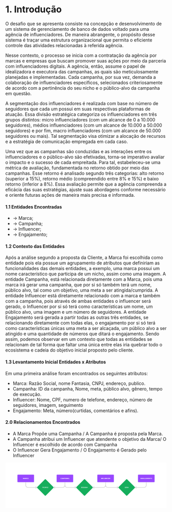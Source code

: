 # 1. Introdução

O desafio que se apresenta consiste na concepção e desenvolvimento de um sistema de gerenciamento de banco de dados voltado para uma agência de influenciadores. De maneira abrangente, o propósito desse sistema é traçar uma estrutura organizacional que permita o eficiente controle das atividades relacionadas à referida agência. 

Nesse contexto, o processo se inicia com a contratação da agência por marcas e empresas que buscam promover suas ações por meio da parceria com influenciadores digitais. A agência, então, assume o papel de idealizadora e executora das campanhas, as quais são meticulosamente planejadas e implementadas. Cada campanha, por sua vez, demanda a colaboração de influenciadores específicos, selecionados criteriosamente de acordo com a pertinência do seu nicho e o público-alvo da campanha em questão.

A segmentação dos influenciadores é realizada com base no número de seguidores que cada um possui em suas respectivas plataformas de atuação. Essa divisão estratégica categoriza os influenciadores em três grupos distintos: micro influenciadores (com um alcance de 0 a 10.000 seguidores), médios influenciadores (com um alcance de 10.000 a 50.000 seguidores) e por fim, macro influenciadores (com um alcance de 50.000 seguidores ou mais). Tal segmentação visa otimizar a alocação de recursos e a estratégia de comunicação empregada em cada caso.

Uma vez que as campanhas são conduzidas e as interações entre os influenciadores e o público-alvo são efetivadas, torna-se imperativo avaliar o impacto e o sucesso de cada empreitada. Para tal, estabeleceu-se uma métrica de avaliação, fundamentada no retorno obtido por meio das campanhas. Esse retorno é analisado segundo três categorias: alto retorno (superior a 15%), retorno médio (compreendido entre 8% e 15%) e baixo retorno (inferior a 8%). Essa avaliação permite que a agência compreenda a eficácia das suas estratégias, ajuste suas abordagens conforme necessário e oriente futuras ações de maneira mais precisa e informada.

#### 1.1 Entidades Encontradas
<ul>
<li>→ Marca;</li>
<li>→ Campanha;</li> 
<li>→ Influencer;</li> 
<li>→ Engajamento;</li> 
</ul>

#### 1.2 Contexto das Entidades
Após a análise segundo a proposta da Cliente, a Marca foi escolhida como entidade pois ela possue um agrupamento de atributos que definiriam as funcionalidades das demais entidades, a exemplo, uma marca possui um nome característico que participa de um nicho, assim como uma imagem.
A entidade Campanha, está relacionada diretamente com a Marca, pois uma marca irá gerar uma campanha, que por si só também terá um nome, público alvo, tal como um objetivo, uma meta a ser atingida/cumprida.
A entidade Influencer está diretamente relacionado com a marca e também com a campanha, pois através de ambas entidades o influencer será gerado, o Influencer por si só terá como características um nome, um público alvo, uma imagem e um número de seguidores.
A entidade Engajamento será gerada a partir todas as outras três entidades, se relacionando diretamente com todas elas, o engajamento por si só terá como características únicas uma meta a ser alcaçada, um público alvo a ser atingido e uma quantidade de números que ditará o engajamento.
Sendo assim, podemos observar em um contexto que todas as entidades se relacionam de tal forma que faltar uma única entre elas iria quebrar todo o ecosistema e cadeia do objetivo inicial proposto pelo cliente.

#### 1.3  Levantamento Inicial Entidades x Atributos
Em uma primeira análise foram encontrados os seguintes atributos:
<ul>
<li> Marca: Razão Social, nome Fantasia, CNPJ, endereço, publico.</li>
<li> Campanha: ID da campanha, Nome, meta, público alvo, gênero, tempo de execução.</li>
<li> Influencer: Nome, CPF, numero de telefone, endereço, número de seguidores, imagem, seguimento </li>
<li> Engajamento: Meta, número(curtidas, comentários e afins).</li>
</ul>

#### 2.0 Relacionamentos Encontrados
<ul>
<li> A Marca Propõe uma Campanha / A Campanha é proposta pela Marca.</li>
<li> A Campanha atribui um Influencer que atendente o objetivo da Marca/ O Influencer é escolhido de acordo com Campanha</li>
<li> O Influencer Gera Engajamento / O Engajamento é Gerado pelo Influencer</li>
</ul>
<img src="https://github.com/ICEI-PUC-Minas-PPC-CC/ppc-cc-2023-2-bd-noite-bd-influencer/blob/main/Untitled.jpg">


